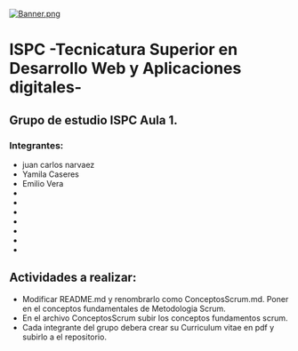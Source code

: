 [![Banner.png](https://i.postimg.cc/8PkmkXkx/Banner.png)](https://postimg.cc/K4VMJNM5)

<h1>ISPC -Tecnicatura Superior en Desarrollo Web y Aplicaciones digitales- </h1>

<h2>Grupo de estudio ISPC Aula 1.</h2>
<h3>Integrantes:</h3>
<ul>
<li>juan carlos narvaez</li>
<li>Yamila Caseres</li>
<li>Emilio Vera</li>
<li></li>
<li></li>
<li></li>
<li></li>
<li></li>
<li></li>
<li></li>
 </ul>

<h2>Actividades a realizar:</h2>
<ul>
<li>Modificar README.md y renombrarlo como ConceptosScrum.md. Poner en el conceptos fundamentales de Metodologia Scrum.</li>
<li>En el archivo ConceptosScrum subir los conceptos fundamentos scrum.</li>
<li>Cada integrante del grupo debera crear su Curriculum vitae en pdf y subirlo a el repositorio.</li>
</ul>
